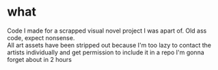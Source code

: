 # what
 Code I made for a scrapped visual novel project I was apart of. Old ass code, expect nonsense.  
 All art assets have been stripped out because I'm too lazy to contact the artists individually and get permission to include it in a repo I'm gonna forget about in 2 hours
